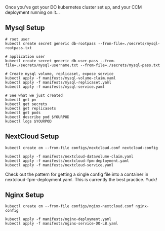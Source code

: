 Once you've got your DO kubernetes cluster set up, and your CCM deployment running on it...    


## Mysql Setup

    # root user
    kubectl create secret generic db-rootpass --from-file=./secrets/mysql-rootpass.txt

    # application user
    kubectl create secret generic db-user-pass --from-file=./secrets/mysql-username.txt --from-file=./secrets/mysql-pass.txt

    # Create mysql volume, replicaset, expose service
    kubectl apply -f manifests/mysql-volume-claim.yaml
    kubectl apply -f manifests/mysql-replicaset.yaml  
    kubectl apply -f manifests/mysql-service.yaml

    # See what we just created
    kubectl get pv
    kubectl get secrets
    kubectl get replicasets
    kubectl get pods
    kubectl describe pod $YOURPOD
    kubectl logs $YOURPOD


## NextCloud Setup

    kubectl create cm --from-file configs/nextcloud.conf nextcloud-config

    kubectl apply -f manifests/nextcloud-datavolume-claim.yaml
    kubectl apply -f manifests/nextcloud-fpm-deployment.yaml
    kubectl apply -f manifests/nextcloud-service.yaml

Check out the pattern for getting a single config file into a container in nextcloud-fpm-deployment.yaml. This is currently the best practice. Yuck!


## Nginx Setup

    kubectl create cm --from-file configs/nginx-nextcloud.conf nginx-config

    kubectl apply -f manifests/nginx-deployment.yaml
    kubectl apply -f manifests/nginx-service-DO-LB.yaml

